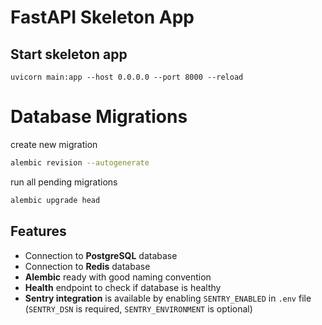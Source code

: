 # FastAPI Skeleton App

## Start skeleton app
```
uvicorn main:app --host 0.0.0.0 --port 8000 --reload
```

# Database Migrations
create new migration
```bash
alembic revision --autogenerate
```

run all pending migrations
```bash
alembic upgrade head
```


## Features
- Connection to **PostgreSQL** database
- Connection to **Redis** database
- **Alembic** ready with good naming convention
- **Health** endpoint to check if database is healthy
- **Sentry integration** is available by enabling `SENTRY_ENABLED` in `.env` file (`SENTRY_DSN` is required, `SENTRY_ENVIRONMENT` is optional)
